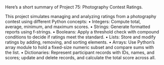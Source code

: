 Here’s a short summary of Project 75: Photography Contest Ratings.

This project simulates managing and analyzing ratings from a photography contest using 
different Python concepts: 
• Integers: Compute total, average, minimum, and maximum scores. 
• Strings: Generate formatted reports using f-strings. 
• Booleans: Apply a threshold check with compound conditions to decide if ratings 
meet the standard. 
• Lists: Store and modify ratings by adding, removing, and sorting elements. 
• Arrays: Use Python’s array module to hold a fixed-size numeric subset and compare 
sums with the list. 
• Dictionaries: Represent participant records with IDs, names, and scores; update 
and delete records, and calculate the total score across all.
